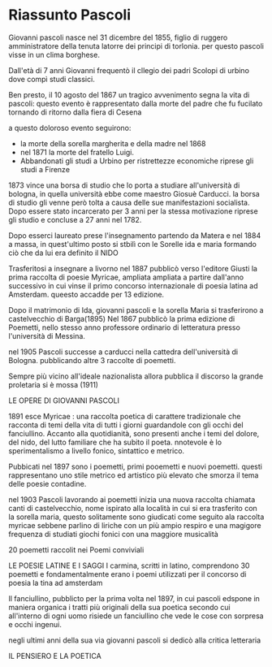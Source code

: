 # Riassunto Pascoli

Giovanni pascoli nasce nel 31 dicembre del 1855, 
figlio di ruggero amministratore della tenuta latorre dei principi di torlonia.
per questo pascoli visse in un clima borghese.

Dall'età di 7 anni Giovanni frequentò il cllegio dei padri Scolopi di urbino dove compì
studi classici.

Ben presto, il 10 agosto del 1867 un tragico avvenimento segna la vita di pascoli:
questo evento è rappresentato dalla morte del padre che fu fucilato tornando 
di ritorno dalla fiera di Cesena

a questo doloroso evento seguirono:
- la morte della sorella margherita e della madre nel 1868
- nel 1871 la morte del fratello Luigi.
- Abbandonati gli studi a Urbino per ristrettezze economiche riprese gli studi a Firenze

1873 vince una borsa di studio che lo porta a studiare all'università di bologna, in 
quella università ebbe come maestro Giosuè Carducci.
la borsa di studio gli venne però tolta a causa delle sue manifestazioni socialista.
Dopo essere stato incarcerato per 3 anni per la stessa motivazione riprese gli studio 
e concluse a 27 anni nel 1782.

Dopo esserci laureato prese l'insegnamento partendo da Matera e nel 1884 a massa, 
in quest'ultimo posto si stbilì con le Sorelle ida e maria formando ciò che
da lui era definito il NIDO

Trasferitosi a insegnare a livorno nel 1887 pubblicò verso l'editore Giusti la 
prima raccolta di poesie Myricae, ampliata ampliata a partire dall'anno successivo
in cui vinse il primo concorso internazionale di poesia latina ad Amsterdam.
queesto accadde per 13 edizione.

Dopo il matrimonio di Ida, giovanni pascoli e la sorella Maria si trasferirono a castelvecchio di Barga(1895)
Nel 1867 pubblicò la prima edizione di Poemetti, nello stesso anno professore ordinario di letteratura presso
l'università di Messina.

nel 1905 Pascoli successe a carducci nella cattedra dell'università di Bologna. pubblicando altre 3 raccolte di poemetti.

Sempre più vicino all'ideale nazionalista allora pubblica il discorso la grande proletaria si è mossa (1911)

LE OPERE DI GIOVANNI PASCOLI

1891 esce Myricae : una raccolta poetica di carattere tradizionale che racconta di temi della vita di tutti i giorni 
guardandole con gli occhi del fanciullino.
Accanto alla quotidianità, sono presenti anche i temi del dolore, del nido, del lutto familiare che ha subito il poeta.
nnotevole è lo sperimentalismo a livello fonico, sintattico e metrico.

Pubbicati nel 1897 sono i poemetti, primi pooemetti e nuovi poemetti.
questi rappresentano uno stile metrico ed artistico più elevato che smorza 
il tema delle poesie contadine.

nel 1903 Pascoli lavorando ai poemetti inizia una nuova raccolta chiamata canti di castelvecchio, nome ispirato alla località in
cui si era trasferito con la sorella maria, questo solitamente sono giudicati come seguito ala raccolta myricae sebbene
parlino di liriche con un più ampio respiro e una magigore frequenza di studiati giochi fonici con una maggiore musicalità

20 poemetti raccolit nei Poemi conviviali

LE POESIE LATINE E I SAGGI
I carmina, scritti in latino, comprendono 30 poemetti e fondamentalmente erano i poemi utilizzati per il concorso di poesia la
tina ad amsterdam

Il fanciullino, pubblicto per la prima volta nel 1897, in cui pascoli edspone in maniera organica i tratti più originali della sua poetica
secondo cui all'interno di ogni uomo risiede un fanciullino che vede le cose con sorpresa e occhi ingenui.

negli ultimi anni della sua via giovanni pascoli si dedicò alla critica letteraria



IL PENSIERO E LA POETICA

